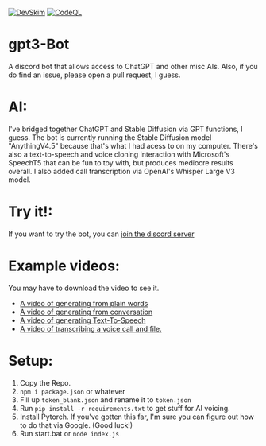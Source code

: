 [![DevSkim](https://github.com/Mvb1122/gpt3-Bot/actions/workflows/devskim.yml/badge.svg)](https://github.com/Mvb1122/gpt3-Bot/actions/workflows/devskim.yml) [![CodeQL](https://github.com/Mvb1122/gpt3-Bot/actions/workflows/codeql.yml/badge.svg)](https://github.com/Mvb1122/gpt3-Bot/actions/workflows/codeql.yml)
# gpt3-Bot
A discord bot that allows access to ChatGPT and other misc AIs. Also, if you do find an issue, please open a pull request, I guess.

# AI:
I've bridged together ChatGPT and Stable Diffusion via GPT functions, I guess. The bot is currently running the Stable Diffusion model "AnythingV4.5" because that's what I had acess to on my computer.
There's also a text-to-speech and voice cloning interaction with Microsoft's SpeechT5 that can be fun to toy with, but produces mediocre results overall.
I also added call transcription via OpenAI's Whisper Large V3 model.

# Try it!:
If you want to try the bot, you can [join the discord server](https://discord.com/invite/JNSdRSPBQ4)

# Example videos:
You may have to download the video to see it.
- [A video of generating from plain words](./Example%20Videos/testing_thread____MicahB.Dev_-_Discord_2023-09-16_11-51-12.mp4)
- [A video of generating from conversation](./Example%20Videos/TextToImageBridge-C1.mp4)
- [A video of generating Text-To-Speech](./Example%20Videos/Voice-Demo%20%20%20Micahb.Dev%20-%20Discord%202024-06-18%2015-16-37-C.mp4)
- [A video of transcribing a voice call and file.](./Example%20Videos/Transcribe-Demo%20%20%20Micahb.Dev%20-%20Discord%202024-06-18%2015-23-57-C.mp4)

# Setup: 
1. Copy the Repo.
2. `npm i package.json` or whatever
3. Fill up `token_blank.json` and rename it to `token.json`
4. Run `pip install -r requirements.txt` to get stuff for AI voicing.
6. Install Pytorch. If you've gotten this far, I'm sure you can figure out how to do that via Google. (Good luck!)
7. Run start.bat or `node index.js`